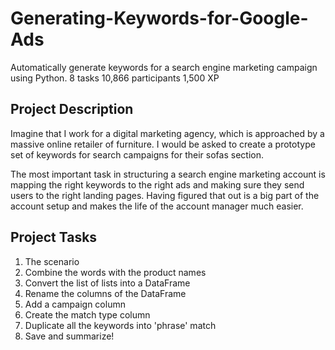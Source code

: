 # Generating-Keywords-for-Google-Ads
Automatically generate keywords for a search engine marketing campaign using Python.  8 tasks 10,866 participants 1,500 XP

## Project Description
Imagine that I work for a digital marketing agency, which is approached by a massive online retailer of furniture. I would be asked to create a prototype set of keywords for search campaigns for their sofas section. 

The most important task in structuring a search engine marketing account is mapping the right keywords to the right ads and making sure they send users to the right landing pages. Having figured that out is a big part of the account setup and makes the life of the account manager much easier.

## Project Tasks
1. The scenario
2. Combine the words with the product names
3. Convert the list of lists into a DataFrame
4. Rename the columns of the DataFrame
5. Add a campaign column
6. Create the match type column
7. Duplicate all the keywords into 'phrase' match
8. Save and summarize!
